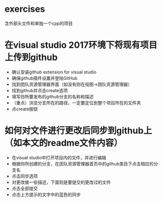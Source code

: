 # exercises
含外部头文件和单独一个cpp的项目

# 在visual studio 2017环境下将现有项目上传到github
* 确认安装github extension for visual studio
* 确保github插件设置并登陆GitHub
* 找到团队资源管理器界面（如没有则在视图->团队资源管理器）
* 找到github并点击create选项
* 填写你所要发布的github分支的名称和描述
* （重点）浏览分支所在的路径，一定要定位到整个项目所在的文件夹
* 点create按钮
# 如何对文件进行更改后同步到github上（如本文的readme文件内容）
* 在visual studio中打开项目内的文件，并进行编辑
* 根据你所创建的分支，在团队资源管理器首页中的github类目下点击相应的分支名
* 点击同步选项
* 对更改做一些描述，下面则是要提交的更改过的文件
* 点击全部提交
* 点击上方提示的文字中的蓝色的同步
